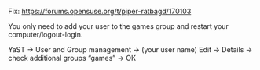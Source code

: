 Fix: https://forums.opensuse.org/t/piper-ratbagd/170103

You only need to add your user to the games group and restart your computer/logout-login.

YaST → User and Group management → (your user name) Edit → Details → check additional groups “games” → OK